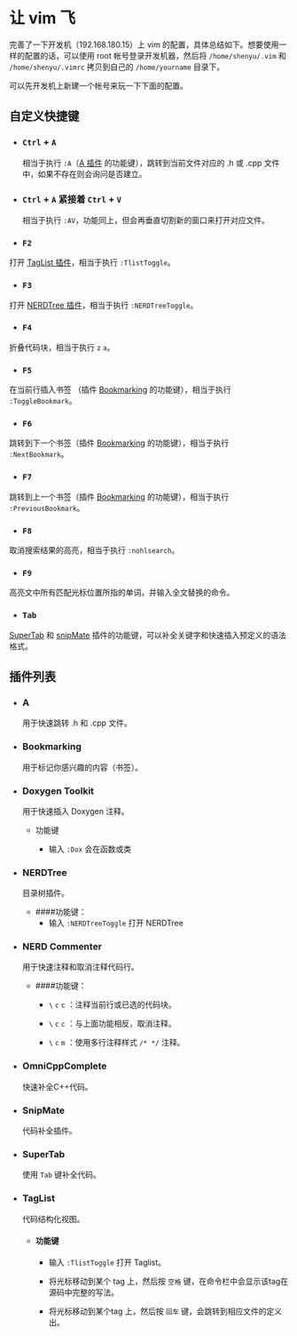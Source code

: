 # 让 vim 飞


完善了一下开发机（192.168.180.15）上 vim 的配置，具体总结如下。想要使用一样的配置的话，可以使用 root 帐号登录开发机器，然后将 `/home/shenyu/.vim` 和 `/home/shenyu/.vimrc` 拷贝到自己的 `/home/yourname` 目录下。

可以先开发机上新建一个帐号来玩一下下面的配置。


## 自定义快捷键

* ### `Ctrl` + `A`

    相当于执行 `:A`（[A 插件](#a) 的功能键），跳转到当前文件对应的 .h  或 .cpp 文件中，如果不存在则会询问是否建立。


* ### `Ctrl` + `A` 紧接着 `Ctrl` + `V`

    相当于执行 `:AV`，功能同上，但会再垂直切割新的窗口来打开对应文件。


* ### `F2`

打开 [TagList 插件](#taglist)，相当于执行 `:TlistToggle`。


* ### `F3`

打开 [NERDTree 插件](#nerdtree)，相当于执行 `:NERDTreeToggle`。


* ### `F4`

折叠代码块，相当于执行 `z` `a`。


* ### `F5`

在当前行插入书签 （插件 [Bookmarking](#bookmarking) 的功能键），相当于执行 `:ToggleBookmark`。


* ### `F6`

跳转到下一个书签（插件 [Bookmarking](#bookmarking) 的功能键），相当于执行 `:NextBookmark`。


* ### `F7`

跳转到上一个书签（插件 [Bookmarking](#bookmarking) 的功能键），相当于执行 `:PreviousBookmark`。


* ### `F8`

取消搜索结果的高亮，相当于执行 `:nohlsearch`。


* ### `F9`

高亮文中所有匹配光标位置所指的单词，并输入全文替换的命令。


* ### `Tab`

[SuperTab](#supertab) 和 [snipMate](#snipmate) 插件的功能键，可以补全关键字和快速插入预定义的语法格式。



## 插件列表

* ### <a id="a">A</a>

    用于快速跳转 .h 和 .cpp 文件。


* ### <a id="bookmarking">Bookmarking</a>

    用于标记你感兴趣的内容（书签）。


* ### <a id="doxygen">Doxygen Toolkit</a>

    用于快速插入 Doxygen 注释。

    * 功能键

        * 输入 `:Dox` 会在函数或类


* ### <a id="nerdtree">NERDTree</a>

    目录树插件。

    * ####功能键：
        * 输入 `:NERDTreeToggle` 打开 NERDTree


* ### <a>NERD Commenter</a>

    用于快速注释和取消注释代码行。

    * ####功能键：

        * `\` `c` `c` ：注释当前行或已选的代码块。

        * `\` `c` `c` ：与上面功能相反，取消注释。

        * `\` `c` `m` ：使用多行注释样式 `/* */` 注释。


* ### <a id="omnicpp">OmniCppComplete</a>

    快速补全C++代码。


* ### <a id="snipmate">SnipMate</a>

    代码补全插件。


* ### <a id="supertab">SuperTab</a>

    使用 `Tab` 键补全代码。


* ### <a id="taglist">TagList</a>

    代码结构化视图。

    * #### 功能键

        * 输入 `:TlistToggle` 打开 Taglist。

        * 将光标移动到某个 tag 上，然后按 `空格` 键，在命令栏中会显示该tag在源码中完整的写法。

        * 将光标移动到某个tag 上，然后按 `回车` 键，会跳转到相应文件的定义出。





